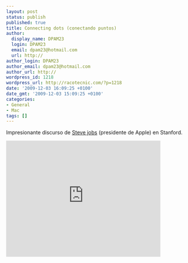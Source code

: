 ```yaml
---
layout: post
status: publish
published: true
title: Connecting dots (conectando puntos)
author:
  display_name: DPAM23
  login: DPAM23
  email: dpam23@hotmail.com
  url: http://
author_login: DPAM23
author_email: dpam23@hotmail.com
author_url: http://
wordpress_id: 1218
wordpress_url: http://racotecnic.com/?p=1218
date: '2009-12-03 16:09:25 +0100'
date_gmt: '2009-12-03 15:09:25 +0100'
categories:
- General
- Mac
tags: []
---
```


Impresionante discurso de <a rel="nofollow" href="http://es.wikipedia.org/wiki/Steve_Jobs" target="_blank">Steve jobs</a> (presidente de Apple) en Stanford.

<iframe width="420" height="315" src="https://www.youtube.com/embed/UF8uR6Z6KLc" frameborder="0" allowfullscreen></iframe>
